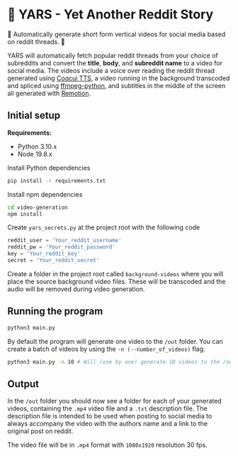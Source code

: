 #  🤖 YARS - Yet Another Reddit Story

👀 Automatically generate short form vertical videos for social media based on reddit threads. 👀

YARS will automatically fetch popular reddit threads from your choice of subreddits and convert the **title**, **body**, and **subreddit name** to a video for social media. The videos include a voice over reading the reddit thread generated using [Coqcui TTS](https://github.com/coqui-ai/TTS), a video running in the background transcoded and spliced using [ffmpeg-python](https://github.com/kkroening/ffmpeg-python), and subtitles in the middle of the screen all generated with [Remotion](https://github.com/remotion-dev/remotion).

## Initial setup

**Requirements:**
- Python 3.10.x
- Node 19.8.x

Install Python dependencies
```bash
pip install -r requirements.txt
```

Install npm dependencies
```bash
cd video-generation
npm install
```

Create `yars_secrets.py` at the project root with the following code
```JavaScript
reddit_user = 'Your_reddit_username'
reddit_pw = 'Your_reddit_password'
key = 'Your_reddit_key'
secret = 'Your_reddit_secret'
```

Create a folder in the project root called `background-videos` where you will place the source background video files. These will be transcoded and the audio will be removed during video generation.
## Running the program

```bash
python3 main.py
```

By default the program will generate one video to the `/out` folder. You can create a batch of videos by using the `-n (--number_of_videos)` flag.
```bash
python3 main.py -n 10 # Will (one by one) generate 10 videos to the /out folder
```

## Output

In the `/out` folder you should now see a folder for each of your generated videos, containing the `.mp4` video file and a `.txt` description file. The description file is intended to be used when posting to social media to always accompany the video with the authors name and a link to the original post on reddit.

The video file will be in `.mp4` format with `1080x1920` resolution 30 fps.
